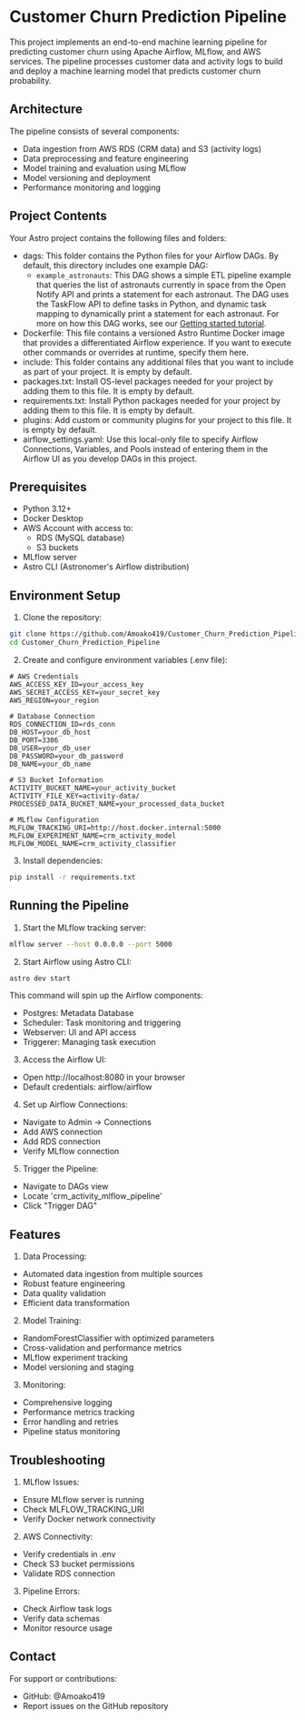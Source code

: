 # Customer Churn Prediction Pipeline

This project implements an end-to-end machine learning pipeline for predicting customer churn using Apache Airflow, MLflow, and AWS services. The pipeline processes customer data and activity logs to build and deploy a machine learning model that predicts customer churn probability.

## Architecture

The pipeline consists of several components:
- Data ingestion from AWS RDS (CRM data) and S3 (activity logs)
- Data preprocessing and feature engineering
- Model training and evaluation using MLflow
- Model versioning and deployment
- Performance monitoring and logging

## Project Contents

Your Astro project contains the following files and folders:

- dags: This folder contains the Python files for your Airflow DAGs. By default, this directory includes one example DAG:
    - `example_astronauts`: This DAG shows a simple ETL pipeline example that queries the list of astronauts currently in space from the Open Notify API and prints a statement for each astronaut. The DAG uses the TaskFlow API to define tasks in Python, and dynamic task mapping to dynamically print a statement for each astronaut. For more on how this DAG works, see our [Getting started tutorial](https://www.astronomer.io/docs/learn/get-started-with-airflow).
- Dockerfile: This file contains a versioned Astro Runtime Docker image that provides a differentiated Airflow experience. If you want to execute other commands or overrides at runtime, specify them here.
- include: This folder contains any additional files that you want to include as part of your project. It is empty by default.
- packages.txt: Install OS-level packages needed for your project by adding them to this file. It is empty by default.
- requirements.txt: Install Python packages needed for your project by adding them to this file. It is empty by default.
- plugins: Add custom or community plugins for your project to this file. It is empty by default.
- airflow_settings.yaml: Use this local-only file to specify Airflow Connections, Variables, and Pools instead of entering them in the Airflow UI as you develop DAGs in this project.

## Prerequisites

- Python 3.12+
- Docker Desktop
- AWS Account with access to:
  - RDS (MySQL database)
  - S3 buckets
- MLflow server
- Astro CLI (Astronomer's Airflow distribution)

## Environment Setup

1. Clone the repository:
```bash
git clone https://github.com/Amoako419/Customer_Churn_Prediction_Pipeline.git
cd Customer_Churn_Prediction_Pipeline
```

2. Create and configure environment variables (.env file):
```env
# AWS Credentials
AWS_ACCESS_KEY_ID=your_access_key
AWS_SECRET_ACCESS_KEY=your_secret_key
AWS_REGION=your_region

# Database Connection
RDS_CONNECTION_ID=rds_conn
DB_HOST=your_db_host
DB_PORT=3306
DB_USER=your_db_user
DB_PASSWORD=your_db_password
DB_NAME=your_db_name

# S3 Bucket Information
ACTIVITY_BUCKET_NAME=your_activity_bucket
ACTIVITY_FILE_KEY=activity-data/
PROCESSED_DATA_BUCKET_NAME=your_processed_data_bucket

# MLflow Configuration
MLFLOW_TRACKING_URI=http://host.docker.internal:5000
MLFLOW_EXPERIMENT_NAME=crm_activity_model
MLFLOW_MODEL_NAME=crm_activity_classifier
```

3. Install dependencies:
```bash
pip install -r requirements.txt
```

## Running the Pipeline

1. Start the MLflow tracking server:
```bash
mlflow server --host 0.0.0.0 --port 5000
```

2. Start Airflow using Astro CLI:
```bash
astro dev start
```

This command will spin up the Airflow components:
- Postgres: Metadata Database
- Scheduler: Task monitoring and triggering
- Webserver: UI and API access
- Triggerer: Managing task execution

3. Access the Airflow UI:
- Open http://localhost:8080 in your browser
- Default credentials: airflow/airflow

4. Set up Airflow Connections:
- Navigate to Admin -> Connections
- Add AWS connection
- Add RDS connection
- Verify MLflow connection

5. Trigger the Pipeline:
- Navigate to DAGs view
- Locate 'crm_activity_mlflow_pipeline'
- Click "Trigger DAG"

## Features

1. Data Processing:
- Automated data ingestion from multiple sources
- Robust feature engineering
- Data quality validation
- Efficient data transformation

2. Model Training:
- RandomForestClassifier with optimized parameters
- Cross-validation and performance metrics
- MLflow experiment tracking
- Model versioning and staging

3. Monitoring:
- Comprehensive logging
- Performance metrics tracking
- Error handling and retries
- Pipeline status monitoring

## Troubleshooting

1. MLflow Issues:
- Ensure MLflow server is running
- Check MLFLOW_TRACKING_URI
- Verify Docker network connectivity

2. AWS Connectivity:
- Verify credentials in .env
- Check S3 bucket permissions
- Validate RDS connection

3. Pipeline Errors:
- Check Airflow task logs
- Verify data schemas
- Monitor resource usage

## Contact

For support or contributions:
- GitHub: @Amoako419
- Report issues on the GitHub repository
